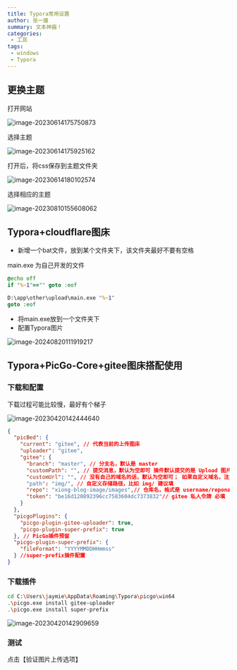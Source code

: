 ```yaml
---
title: Typora常用设置
author: 张一雄
summary: 文本神器！
categories:
 - 工具
tags:
 - windows
 - Typora
---
```


## 更换主题

打开网站

![image-20230614175750873](https://img.myfox.fun/img/20230614175752.png)

选择主题

![image-20230614175925162](https://img.myfox.fun/img/20230614175926.png)

打开后，将css保存到主题文件夹

![image-20230614180102574](https://img.myfox.fun/img/20230614180103.png)

选择相应的主题

![image-20230810155608062](https://img.myfox.fun/img/20230810155609.png)

## Typora+cloudflare图床

- 新增一个bat文件，放到某个文件夹下，该文件夹最好不要有空格

main.exe 为自己开发的文件

```bat
@echo off  
if "%~1"=="" goto :eof  

D:\app\other\upload\main.exe "%~1"  
goto :eof
```

- 将main.exe放到一个文件夹下
- 配置Typora图片

![image-20240820111919217](https://img.myfox.fun/img/image-20240820111919217.png)

## Typora+PicGo-Core+gitee图床搭配使用

### 下载和配置

下载过程可能比较慢，最好有个梯子

![image-20230420142444640](https://img.myfox.fun/img/20230420142445.png)

```json
{
  "picBed": {
    "current": "gitee", // 代表当前的上传图床
    "uploader": "gitee",
    "gitee": {
      "branch": "master", // 分支名，默认是 master
      "customPath": "", // 提交消息，默认为空即可 插件默认提交的是 Upload 图片名 by picGo - 时间
      "customUrl": "", // 没有自己的域名的话，默认为空即可； 如果自定义域名，注意要加http://或者https://
      "path": "img/", // 自定义存储路径，比如 img/ 建议填
      "repo": "xiong-blog-image/images",// 仓库名，格式是 username/reponame <用户名>/<仓库名称> 必填
      "token": "be16d120892396cc7583604dc7373832"// gitee 私人令牌 必填
    }
  },
  "picgoPlugins": {
    "picgo-plugin-gitee-uploader": true,
    "picgo-plugin-super-prefix": true
  }, // PicGo插件预留
  "picgo-plugin-super-prefix": {
    "fileFormat": "YYYYMMDDHHmmss"
  } //super-prefix插件配置
}
```

### 下载插件

```sh
cd C:\Users\jaymie\AppData\Roaming\Typora\picgo\win64
.\picgo.exe install gitee-uploader
.\picgo.exe install super-prefix
```

![image-20230420142909659](https://img.myfox.fun/img/20230420142910.png)

### 测试

点击【验证图片上传选项】

